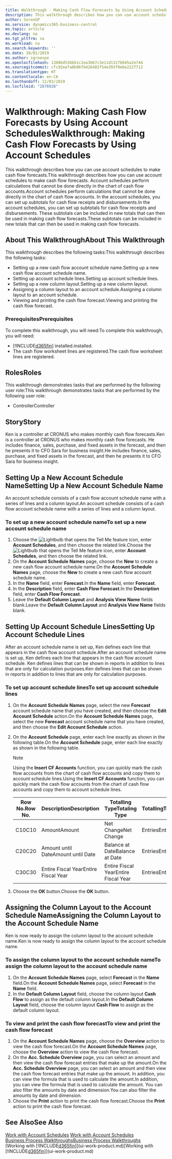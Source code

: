 ```yaml
---
title: Walkthrough - Making Cash Flow Forecasts by Using Account Schedules | Microsoft Docs
description: This walkthrough describes how you can use account schedules to make cash flow forecasts. Account schedules perform calculations that cannot be done directly in the chart of cash flow accounts. In the account schedules, you can set up subtotals for cash flow receipts and disbursements. These subtotals can be included in new totals that can then be used in making cash flow forecasts.
author: SorenGP
ms.service: dynamics365-business-central
ms.topic: article
ms.devlang: na
ms.tgt_pltfrm: na
ms.workload: na
ms.search.keywords: ''
ms.date: 10/01/2019
ms.author: sgroespe
ms.openlocfilehash: 13086d536bb1c2ea3b67c3e11d1327b045a2e744
ms.sourcegitcommit: cfc92eefa8b06fb426482f54e393f0e6e222f712
ms.translationtype: HT
ms.contentlocale: en-CA
ms.lasthandoff: 12/03/2019
ms.locfileid: "2876928"
---
```

# <a name="walkthrough-making-cash-flow-forecasts-by-using-account-schedules"></a><span data-ttu-id="fa4a7-106">Walkthrough: Making Cash Flow Forecasts by Using Account Schedules</span><span class="sxs-lookup"><span data-stu-id="fa4a7-106">Walkthrough: Making Cash Flow Forecasts by Using Account Schedules</span></span>
<span data-ttu-id="fa4a7-107">This walkthrough describes how you can use account schedules to make cash flow forecasts.</span><span class="sxs-lookup"><span data-stu-id="fa4a7-107">This walkthrough describes how you can use account schedules to make cash flow forecasts.</span></span> <span data-ttu-id="fa4a7-108">Account schedules perform calculations that cannot be done directly in the chart of cash flow accounts.</span><span class="sxs-lookup"><span data-stu-id="fa4a7-108">Account schedules perform calculations that cannot be done directly in the chart of cash flow accounts.</span></span> <span data-ttu-id="fa4a7-109">In the account schedules, you can set up subtotals for cash flow receipts and disbursements.</span><span class="sxs-lookup"><span data-stu-id="fa4a7-109">In the account schedules, you can set up subtotals for cash flow receipts and disbursements.</span></span> <span data-ttu-id="fa4a7-110">These subtotals can be included in new totals that can then be used in making cash flow forecasts.</span><span class="sxs-lookup"><span data-stu-id="fa4a7-110">These subtotals can be included in new totals that can then be used in making cash flow forecasts.</span></span>  

## <a name="about-this-walkthrough"></a><span data-ttu-id="fa4a7-111">About This Walkthrough</span><span class="sxs-lookup"><span data-stu-id="fa4a7-111">About This Walkthrough</span></span>  
<span data-ttu-id="fa4a7-112">This walkthrough describes the following tasks:</span><span class="sxs-lookup"><span data-stu-id="fa4a7-112">This walkthrough describes the following tasks:</span></span>  

- <span data-ttu-id="fa4a7-113">Setting up a new cash flow account schedule name.</span><span class="sxs-lookup"><span data-stu-id="fa4a7-113">Setting up a new cash flow account schedule name.</span></span>  
- <span data-ttu-id="fa4a7-114">Setting up account schedule lines.</span><span class="sxs-lookup"><span data-stu-id="fa4a7-114">Setting up account schedule lines.</span></span>  
- <span data-ttu-id="fa4a7-115">Setting up a new column layout.</span><span class="sxs-lookup"><span data-stu-id="fa4a7-115">Setting up a new column layout.</span></span>  
- <span data-ttu-id="fa4a7-116">Assigning a column layout to an account schedule.</span><span class="sxs-lookup"><span data-stu-id="fa4a7-116">Assigning a column layout to an account schedule.</span></span>  
- <span data-ttu-id="fa4a7-117">Viewing and printing the cash flow forecast.</span><span class="sxs-lookup"><span data-stu-id="fa4a7-117">Viewing and printing the cash flow forecast.</span></span>  

### <a name="prerequisites"></a><span data-ttu-id="fa4a7-118">Prerequisites</span><span class="sxs-lookup"><span data-stu-id="fa4a7-118">Prerequisites</span></span>  
<span data-ttu-id="fa4a7-119">To complete this walkthrough, you will need:</span><span class="sxs-lookup"><span data-stu-id="fa4a7-119">To complete this walkthrough, you will need:</span></span>  

- [!INCLUDE[d365fin](includes/d365fin_md.md)] <span data-ttu-id="fa4a7-120">installed.</span><span class="sxs-lookup"><span data-stu-id="fa4a7-120">installed.</span></span>  
- <span data-ttu-id="fa4a7-121">The cash flow worksheet lines are registered.</span><span class="sxs-lookup"><span data-stu-id="fa4a7-121">The cash flow worksheet lines are registered.</span></span>  

## <a name="roles"></a><span data-ttu-id="fa4a7-122">Roles</span><span class="sxs-lookup"><span data-stu-id="fa4a7-122">Roles</span></span>  
<span data-ttu-id="fa4a7-123">This walkthrough demonstrates tasks that are performed by the following user role:</span><span class="sxs-lookup"><span data-stu-id="fa4a7-123">This walkthrough demonstrates tasks that are performed by the following user role:</span></span>  

- <span data-ttu-id="fa4a7-124">Controller</span><span class="sxs-lookup"><span data-stu-id="fa4a7-124">Controller</span></span>  

## <a name="story"></a><span data-ttu-id="fa4a7-125">Story</span><span class="sxs-lookup"><span data-stu-id="fa4a7-125">Story</span></span>  
<span data-ttu-id="fa4a7-126">Ken is a controller at CRONUS who makes monthly cash flow forecasts.</span><span class="sxs-lookup"><span data-stu-id="fa4a7-126">Ken is a controller at CRONUS who makes monthly cash flow forecasts.</span></span> <span data-ttu-id="fa4a7-127">He includes finance, sales, purchase, and fixed assets in the forecast, and then he presents it to CFO Sara for business insight.</span><span class="sxs-lookup"><span data-stu-id="fa4a7-127">He includes finance, sales, purchase, and fixed assets in the forecast, and then he presents it to CFO Sara for business insight.</span></span>  

## <a name="setting-up-a-new-account-schedule-name"></a><span data-ttu-id="fa4a7-128">Setting Up a New Account Schedule Name</span><span class="sxs-lookup"><span data-stu-id="fa4a7-128">Setting Up a New Account Schedule Name</span></span>  
<span data-ttu-id="fa4a7-129">An account schedule consists of a cash flow account schedule name with a series of lines and a column layout.</span><span class="sxs-lookup"><span data-stu-id="fa4a7-129">An account schedule consists of a cash flow account schedule name with a series of lines and a column layout.</span></span>  

### <a name="to-set-up-a-new-account-schedule-name"></a><span data-ttu-id="fa4a7-130">To set up a new account schedule name</span><span class="sxs-lookup"><span data-stu-id="fa4a7-130">To set up a new account schedule name</span></span>  

1.  <span data-ttu-id="fa4a7-131">Choose the ![Lightbulb that opens the Tell Me feature](media/ui-search/search_small.png "Tell me what you want to do") icon, enter **Account Schedules**, and then choose the related link.</span><span class="sxs-lookup"><span data-stu-id="fa4a7-131">Choose the ![Lightbulb that opens the Tell Me feature](media/ui-search/search_small.png "Tell me what you want to do") icon, enter **Account Schedules**, and then choose the related link.</span></span>  
2.  <span data-ttu-id="fa4a7-132">On the **Account Schedule Names** page, choose the **New** to create a new cash flow account schedule name.</span><span class="sxs-lookup"><span data-stu-id="fa4a7-132">On the **Account Schedule Names** page, choose the **New** to create a new cash flow account schedule name.</span></span>  
3.  <span data-ttu-id="fa4a7-133">In the **Name** field, enter **Forecast**.</span><span class="sxs-lookup"><span data-stu-id="fa4a7-133">In the **Name** field, enter **Forecast**.</span></span>  
4.  <span data-ttu-id="fa4a7-134">In the **Description** field, enter **Cash Flow Forecast**.</span><span class="sxs-lookup"><span data-stu-id="fa4a7-134">In the **Description** field, enter **Cash Flow Forecast**.</span></span>  
5.  <span data-ttu-id="fa4a7-135">Leave the **Default Column Layout** and **Analysis View Name** fields blank.</span><span class="sxs-lookup"><span data-stu-id="fa4a7-135">Leave the **Default Column Layout** and **Analysis View Name** fields blank.</span></span>  

## <a name="setting-up-account-schedule-lines"></a><span data-ttu-id="fa4a7-136">Setting Up Account Schedule Lines</span><span class="sxs-lookup"><span data-stu-id="fa4a7-136">Setting Up Account Schedule Lines</span></span>  
<span data-ttu-id="fa4a7-137">After an account schedule name is set up, Ken defines each line that appears in the cash flow account schedule.</span><span class="sxs-lookup"><span data-stu-id="fa4a7-137">After an account schedule name is set up, Ken defines each line that appears in the cash flow account schedule.</span></span> <span data-ttu-id="fa4a7-138">Ken defines lines that can be shown in reports in addition to lines that are only for calculation purposes.</span><span class="sxs-lookup"><span data-stu-id="fa4a7-138">Ken defines lines that can be shown in reports in addition to lines that are only for calculation purposes.</span></span>  

### <a name="to-set-up-account-schedule-lines"></a><span data-ttu-id="fa4a7-139">To set up account schedule lines</span><span class="sxs-lookup"><span data-stu-id="fa4a7-139">To set up account schedule lines</span></span>  

1.  <span data-ttu-id="fa4a7-140">On the **Account Schedule Names** page, select the new **Forecast** account schedule name that you have created, and then choose the **Edit Account Schedule** action.</span><span class="sxs-lookup"><span data-stu-id="fa4a7-140">On the **Account Schedule Names** page, select the new **Forecast** account schedule name that you have created, and then choose the **Edit Account Schedule** action.</span></span>  
2.  <span data-ttu-id="fa4a7-141">On the **Account Schedule** page, enter each line exactly as shown in the following table.</span><span class="sxs-lookup"><span data-stu-id="fa4a7-141">On the **Account Schedule** page, enter each line exactly as shown in the following table.</span></span>  

    > [!NOTE]  
    >  <span data-ttu-id="fa4a7-142">Using the **Insert CF Accounts** function, you can quickly mark the cash flow accounts from the chart of cash flow accounts and copy them to account schedule lines.</span><span class="sxs-lookup"><span data-stu-id="fa4a7-142">Using the **Insert CF Accounts** function, you can quickly mark the cash flow accounts from the chart of cash flow accounts and copy them to account schedule lines.</span></span>  

    |<span data-ttu-id="fa4a7-143">Row No.</span><span class="sxs-lookup"><span data-stu-id="fa4a7-143">Row No.</span></span>|<span data-ttu-id="fa4a7-144">Description</span><span class="sxs-lookup"><span data-stu-id="fa4a7-144">Description</span></span>|<span data-ttu-id="fa4a7-145">Totalling Type</span><span class="sxs-lookup"><span data-stu-id="fa4a7-145">Totaling Type</span></span>|<span data-ttu-id="fa4a7-146">Totalling</span><span class="sxs-lookup"><span data-stu-id="fa4a7-146">Totaling</span></span>|<span data-ttu-id="fa4a7-147">Row Type</span><span class="sxs-lookup"><span data-stu-id="fa4a7-147">Row Type</span></span>|<span data-ttu-id="fa4a7-148">Amount Type</span><span class="sxs-lookup"><span data-stu-id="fa4a7-148">Amount Type</span></span>|<span data-ttu-id="fa4a7-149">Show</span><span class="sxs-lookup"><span data-stu-id="fa4a7-149">Show</span></span>|  
    |-------|-----------|-------------|--------|--------|-----------|----|
    |<span data-ttu-id="fa4a7-150">C10</span><span class="sxs-lookup"><span data-stu-id="fa4a7-150">C10</span></span>|<span data-ttu-id="fa4a7-151">Amount</span><span class="sxs-lookup"><span data-stu-id="fa4a7-151">Amount</span></span>|<span data-ttu-id="fa4a7-152">Net Change</span><span class="sxs-lookup"><span data-stu-id="fa4a7-152">Net Change</span></span>|<span data-ttu-id="fa4a7-153">Entries</span><span class="sxs-lookup"><span data-stu-id="fa4a7-153">Entries</span></span>|<span data-ttu-id="fa4a7-154">Net Amount</span><span class="sxs-lookup"><span data-stu-id="fa4a7-154">Net Amount</span></span>|<span data-ttu-id="fa4a7-155">Always</span><span class="sxs-lookup"><span data-stu-id="fa4a7-155">Always</span></span>|  
    |<span data-ttu-id="fa4a7-156">C20</span><span class="sxs-lookup"><span data-stu-id="fa4a7-156">C20</span></span>|<span data-ttu-id="fa4a7-157">Amount until Date</span><span class="sxs-lookup"><span data-stu-id="fa4a7-157">Amount until Date</span></span>|<span data-ttu-id="fa4a7-158">Balance at Date</span><span class="sxs-lookup"><span data-stu-id="fa4a7-158">Balance at Date</span></span>|<span data-ttu-id="fa4a7-159">Entries</span><span class="sxs-lookup"><span data-stu-id="fa4a7-159">Entries</span></span>|<span data-ttu-id="fa4a7-160">Net Amount</span><span class="sxs-lookup"><span data-stu-id="fa4a7-160">Net Amount</span></span>|<span data-ttu-id="fa4a7-161">Always</span><span class="sxs-lookup"><span data-stu-id="fa4a7-161">Always</span></span>|  
    |<span data-ttu-id="fa4a7-162">C30</span><span class="sxs-lookup"><span data-stu-id="fa4a7-162">C30</span></span>|<span data-ttu-id="fa4a7-163">Entire Fiscal Year</span><span class="sxs-lookup"><span data-stu-id="fa4a7-163">Entire Fiscal Year</span></span>|<span data-ttu-id="fa4a7-164">Entire Fiscal Year</span><span class="sxs-lookup"><span data-stu-id="fa4a7-164">Entire Fiscal Year</span></span>|<span data-ttu-id="fa4a7-165">Entries</span><span class="sxs-lookup"><span data-stu-id="fa4a7-165">Entries</span></span>|<span data-ttu-id="fa4a7-166">Net Amount</span><span class="sxs-lookup"><span data-stu-id="fa4a7-166">Net Amount</span></span>|<span data-ttu-id="fa4a7-167">Always</span><span class="sxs-lookup"><span data-stu-id="fa4a7-167">Always</span></span>|  

4.  <span data-ttu-id="fa4a7-168">Choose the **OK** button.</span><span class="sxs-lookup"><span data-stu-id="fa4a7-168">Choose the **OK** button.</span></span>  

## <a name="assigning-the-column-layout-to-the-account-schedule-name"></a><span data-ttu-id="fa4a7-169">Assigning the Column Layout to the Account Schedule Name</span><span class="sxs-lookup"><span data-stu-id="fa4a7-169">Assigning the Column Layout to the Account Schedule Name</span></span>  
<span data-ttu-id="fa4a7-170">Ken is now ready to assign the column layout to the account schedule name.</span><span class="sxs-lookup"><span data-stu-id="fa4a7-170">Ken is now ready to assign the column layout to the account schedule name.</span></span>  

### <a name="to-assign-the-column-layout-to-the-account-schedule-name"></a><span data-ttu-id="fa4a7-171">To assign the column layout to the account schedule name</span><span class="sxs-lookup"><span data-stu-id="fa4a7-171">To assign the column layout to the account schedule name</span></span>  

1.  <span data-ttu-id="fa4a7-172">On the **Account Schedule Names** page, select **Forecast** in the **Name** field.</span><span class="sxs-lookup"><span data-stu-id="fa4a7-172">On the **Account Schedule Names** page, select **Forecast** in the **Name** field.</span></span>  
2.  <span data-ttu-id="fa4a7-173">In the **Default Column Layout** field, choose the column layout **Cash Flow** to assign as the default column layout.</span><span class="sxs-lookup"><span data-stu-id="fa4a7-173">In the **Default Column Layout** field, choose the column layout **Cash Flow** to assign as the default column layout.</span></span>  

### <a name="to-view-and-print-the-cash-flow-forecast"></a><span data-ttu-id="fa4a7-174">To view and print the cash flow forecast</span><span class="sxs-lookup"><span data-stu-id="fa4a7-174">To view and print the cash flow forecast</span></span>  
1.  <span data-ttu-id="fa4a7-175">On the **Account Schedule Names** page, choose the **Overview** action to view the cash flow forecast.</span><span class="sxs-lookup"><span data-stu-id="fa4a7-175">On the **Account Schedule Names** page, choose the **Overview** action to view the cash flow forecast.</span></span>  
2.  <span data-ttu-id="fa4a7-176">On the **Acc. Schedule Overview** page, you can select an amount and then view the cash flow forecast entries that make up the amount.</span><span class="sxs-lookup"><span data-stu-id="fa4a7-176">On the **Acc. Schedule Overview** page, you can select an amount and then view the cash flow forecast entries that make up the amount.</span></span> <span data-ttu-id="fa4a7-177">In addition, you can view the formula that is used to calculate the amount.</span><span class="sxs-lookup"><span data-stu-id="fa4a7-177">In addition, you can view the formula that is used to calculate the amount.</span></span> <span data-ttu-id="fa4a7-178">You can also filter the amounts by date and dimension.</span><span class="sxs-lookup"><span data-stu-id="fa4a7-178">You can also filter the amounts by date and dimension.</span></span>  
3.  <span data-ttu-id="fa4a7-179">Choose the **Print** action to print the cash flow forecast.</span><span class="sxs-lookup"><span data-stu-id="fa4a7-179">Choose the **Print** action to print the cash flow forecast.</span></span>  

## <a name="see-also"></a><span data-ttu-id="fa4a7-180">See Also</span><span class="sxs-lookup"><span data-stu-id="fa4a7-180">See Also</span></span>  
 <span data-ttu-id="fa4a7-181">[Work with Account Schedules](bi-how-work-account-schedule.md) </span><span class="sxs-lookup"><span data-stu-id="fa4a7-181">[Work with Account Schedules](bi-how-work-account-schedule.md) </span></span>  
 [<span data-ttu-id="fa4a7-182">Business Process Walkthroughs</span><span class="sxs-lookup"><span data-stu-id="fa4a7-182">Business Process Walkthroughs</span></span>](walkthrough-business-process-walkthroughs.md)  
 <span data-ttu-id="fa4a7-183">[Working with [!INCLUDE[d365fin](includes/d365fin_md.md)]](ui-work-product.md)</span><span class="sxs-lookup"><span data-stu-id="fa4a7-183">[Working with [!INCLUDE[d365fin](includes/d365fin_md.md)]](ui-work-product.md)</span></span>

